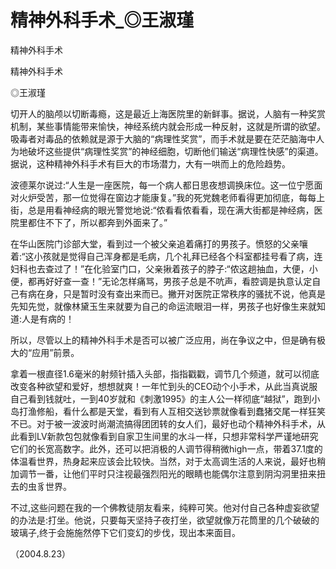 # 精神外科手术_◎王淑瑾

精神外科手术

精神外科手术

◎王淑瑾

切开人的脑颅以切断毒瘾，这是最近上海医院里的新鲜事。据说，人脑有一种奖赏机制，某些事情能带来愉快，神经系统内就会形成一种反射，这就是所谓的欲望。吸毒者对毒品的依赖就是源于大脑的“病理性奖赏”，而手术就是要在茫茫脑海中人为地破坏这些提供“病理性奖赏”的神经细胞，切断他们输送“病理性快感”的渠道。据说，这种精神外科手术有巨大的市场潜力，大有一哄而上的危险趋势。

波德莱尔说过:“人生是一座医院，每一个病人都日思夜想调换床位。这一位宁愿面对火炉受苦，那一位觉得在窗边才能康复。”我的死党魏老师看得更加彻底，每每上街，总是用看神经病的眼光警觉地说:“侬看看侬看看，现在满大街都是神经病，医院里都住不下了，所以都奔到外面来了。”

在华山医院门诊部大堂，看到过一个被父亲追着痛打的男孩子。愤怒的父亲嚷着:“这小孩就是觉得自己浑身都是毛病，几个礼拜已经各个科室都挂号看了病，连妇科也去查过了！”在化验室门口，父亲揪着孩子的脖子:“侬这趟抽血，大便，小便，都再好好查一查！”无论怎样痛骂，男孩子总是不吭声，看腔调是执意认定自己有病在身，只是暂时没有查出来而已。撇开对医院正常秩序的骚扰不说，他真是先知先觉，就像林黛玉生来就要为自己的命运流眼泪一样，男孩子也好像生来就知道:人是有病的！

所以，尽管以上的精神外科手术是否可以被广泛应用，尚在争议之中，但是确有极大的“应用”前景。

拿着一根直径1.6毫米的射频针插入头部，指指戳戳，调节几个频道，就可以彻底改变各种欲望和爱好，想想就爽！一年忙到头的CEO动个小手术，从此当真说服自己看到钱就吐，一到40岁就和《刺激1995》的主人公一样彻底“越狱”，跑到小岛打渔修船，看什么都是天堂，看到有人互相交送钞票就像看到蠢猪交尾一样狂笑不已。对于被一波波时尚潮流搞得团团转的女人们，最好也动个精神外科手术，从此看到LV新款包包就像看到自家卫生间里的水斗一样，只想非常科学严谨地研究它们的长宽高数字。此外，还可以把消极的人调节得稍微high一点，带着37.1度的体温看世界，热身起来应该会比较快。当然，对于太高调生活的人来说，最好也稍加调节一番，让他们平时只注视最强烈阳光的眼睛也能偶尔注意到阴沟洞里扭来扭去的虫豸世界。

不过,这些问题在我的一个佛教徒朋友看来，纯粹可笑。他对付自己各种虚妄欲望的办法是:打坐。他说，只要每天坚持子夜打坐，欲望就像万花筒里的几个破破的玻璃子,终于会施施然停下它们变幻的步伐，现出本来面目。

（2004.8.23）